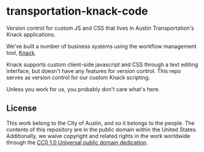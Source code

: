 # transportation-knack-code
Version control for custom JS and CSS that lives in Austin Transportation's Knack applications.

We've built a number of business systems using the workflow management tool, [Knack](http://knack.com/).

Knack supports custom client-side javascript and CSS through a text editing interface, but doesn't have any features for version control. This repo serves as version control for our custom Knack scripting. 

Unless you work for us, you probably don't care what's here.

## License

This work belong to the City of Austin, and so it belongs to the people. The contents of this repository are in the public domain within the United States. Additionally, we waive copyright and related rights in the work worldwide through the [CC0 1.0 Universal public domain dedication](https://creativecommons.org/publicdomain/zero/1.0/).
